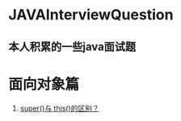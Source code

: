 # JAVAInterviewQuestion
## 本人积累的一些java面试题

# 面向对象篇
1. [super()与 this()的区别？](./Object/01super()&this().md)